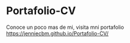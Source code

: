 # Portafolio-CV
Conoce un poco mas de mi, visita mni portafolio https://jenniecbm.github.io/Portafolio-CV/
